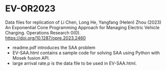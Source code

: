 # EV-OR2023
Data files for replication of Li Chen, Long He, Yangfang (Helen) Zhou (2023) An Exponential Cone Programming Approach for Managing Electric Vehicle Charging. Operations Research 0(0). https://doi.org/10.1287/opre.2023.2460


- readme.pdf introduces the SAA problem
- EV-SAA.html contains a sample code for solving SAA using Python with Mosek fusion API.
- large arrival rate.p is the data file to be used in EV-SAA.html. 
